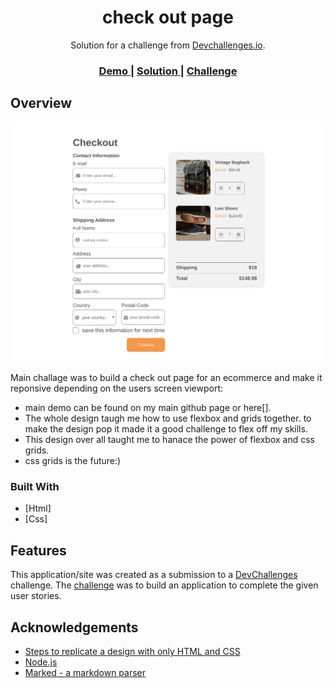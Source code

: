 

<h1 align="center">check out page</h1>

<div align="center">
   Solution for a challenge from  <a href="http://devchallenges.io" target="_blank">Devchallenges.io</a>.
</div>

<div align="center">
  <h3>
    <a href="https://https://check-out-page.herokuapp.com/">
      Demo
    </a>
    <span> | </span>
    <a href="https://https://github.com/malins-cyber/dev-challenges">
      Solution
    </a>
    <span> | </span>
    <a href="https://devchallenges.io/challenges/0J1NxxGhOUYVqihwegfO">
      Challenge
    </a>
  </h3>
</div>

## Overview

![screenshot](./public/images/desktop-version.png)

Main challage was to build a check out page for an ecommerce and make it reponsive 
depending on the users screen viewport:

- main demo can be found on my main github page or here[].
- The whole design taugh me how to use flexbox and grids together.
to make the design pop it made it a good challenge to flex off my skills.
- This design over all taught me to hanace the power of flexbox and css grids.
- css grids is the future:)

### Built With
- [Html]
- [Css]

## Features

<!-- List the features of your application or follow the template. Don't share the figma file here :) -->

This application/site was created as a submission to a [DevChallenges](https://devchallenges.io/challenges) challenge. The [challenge](https://devchallenges.io/challenges/0J1NxxGhOUYVqihwegfO) was to build an application to complete the given user stories.

## Acknowledgements

<!-- This section should list any articles or add-ons/plugins that helps you to complete the project. This is optional but it will help you in the future. For exmpale -->

- [Steps to replicate a design with only HTML and CSS](https://devchallenges-blogs.web.app/how-to-replicate-design/)
- [Node.js](https://nodejs.org/)
- [Marked - a markdown parser](https://github.com/chjj/marked)
